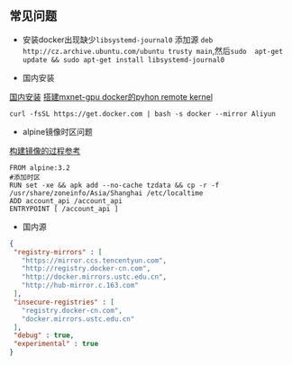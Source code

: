 ## 常见问题

- 安装docker出现缺少`libsystemd-journal0`
添加源 `deb http://cz.archive.ubuntu.com/ubuntu trusty main`,然后`sudo  apt-get update && sudo apt-get install libsystemd-journal0`

- 国内安装

[国内安装](https://yq.aliyun.com/articles/110806)
[搭建mxnet-gpu docker的pyhon remote kernel](https://www.cnblogs.com/dwsun/p/7833580.html)
```shell
curl -fsSL https://get.docker.com | bash -s docker --mirror Aliyun
```
- alpine镜像时区问题

[构建镜像的过程参考](https://segmentfault.com/a/1190000009107014)

```shell
FROM alpine:3.2
#添加时区
RUN set -xe && apk add --no-cache tzdata && cp -r -f /usr/share/zoneinfo/Asia/Shanghai /etc/localtime
ADD account_api /account_api
ENTRYPOINT [ /account_api ] 

```

- 国内源

```json
{
 "registry-mirrors" : [
   "https://mirror.ccs.tencentyun.com",
   "http://registry.docker-cn.com",
   "http://docker.mirrors.ustc.edu.cn",
   "http://hub-mirror.c.163.com"
 ],
 "insecure-registries" : [
   "registry.docker-cn.com",
   "docker.mirrors.ustc.edu.cn"
 ],
 "debug" : true,
 "experimental" : true
}
```